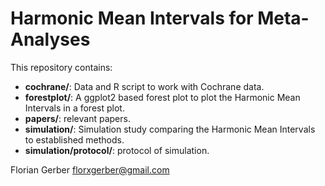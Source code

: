 # Harmonic Mean Intervals for Meta-Analyses

This repository contains:

  - **cochrane/**: Data and R script to work with Cochrane data.
  - **forestplot/**: A ggplot2 based forest plot to plot the Harmonic Mean Intervals in a forest plot. 
  - **papers/**: relevant papers.
  - **simulation/**: Simulation study comparing the Harmonic Mean Intervals to established methods. 
  - **simulation/protocol/**: protocol of simulation.
  
Florian Gerber
florxgerber@gmail.com

